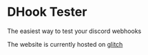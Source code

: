 # DHook Tester

The easiest way to test your discord webhooks

The website is currently hosted on [glitch](https://dhook-tester.glitch.me/)

